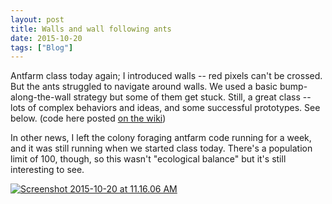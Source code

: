 ```yaml
---
layout: post
title: Walls and wall following ants
date: 2015-10-20
tags: ["Blog"]
---
```


Antfarm class today again; I introduced walls -- red pixels can't be crossed. But the ants struggled to navigate around walls. We used a basic bump-along-the-wall strategy but some of them get stuck. Still, a great class -- lots of complex behaviors and ideas, and some successful prototypes. See below. (code here posted [on the wiki](https://github.com/jywarren/antfarm/wiki/Home))

In other news, I left the colony foraging antfarm code running for a week, and it was still running when we started class today. There's a population limit of 100, though, so this wasn't "ecological balance" but it's still interesting to see.

[![Screenshot 2015-10-20 at 11.16.06 AM](Screenshot-2015-10-20-at-11.16.06-AM-1024x576.png)](http://unterbahn.com/wp-content/uploads/2015/10/Screenshot-2015-10-20-at-11.16.06-AM.png)